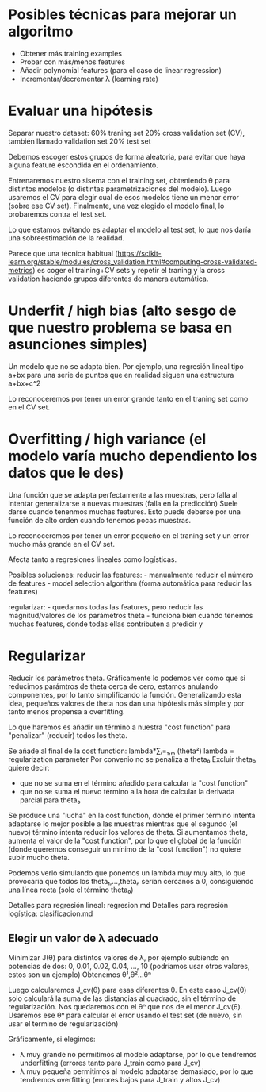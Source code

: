 # Posibles técnicas para mejorar un algoritmo
- Obtener más training examples
- Probar con más/menos features
- Añadir polynomial features (para el caso de linear regression)
- Incrementar/decrementar λ (learning rate)


# Evaluar una hipótesis
Separar nuestro dataset:
  60% traning set
  20% cross validation set (CV), también llamado validation set
  20% test set

Debemos escoger estos grupos de forma aleatoria, para evitar que haya alguna feature escondida en el ordenamiento.

Entrenaremos nuestro sisema con el training set, obteniendo θ para distintos modelos (o distintas parametrizaciones del modelo).
Luego usaremos el CV para elegir cual de esos modelos tiene un menor error (sobre ese CV set).
Finalmente, una vez elegido el modelo final, lo probaremos contra el test set.

Lo que estamos evitando es adaptar el modelo al test set, lo que nos daría una sobreestimación de la realidad.

Parece que una técnica habitual (https://scikit-learn.org/stable/modules/cross_validation.html#computing-cross-validated-metrics) es coger el training+CV sets y repetir el traning y la cross validation haciendo grupos diferentes de manera automática.



# Underfit / high bias (alto sesgo de que nuestro problema se basa en asunciones simples)
Un modelo que no se adapta bien.
Por ejemplo, una regresión lineal tipo a+bx para una serie de puntos que en realidad siguen una estructura a+bx+c^2

Lo reconoceremos por tener un error grande tanto en el traning set como en el CV set.



# Overfitting / high variance (el modelo varía mucho dependiento los datos que le des)
Una función que se adapta perfectamente a las muestras, pero falla al intentar generalizarse a nuevas muestras  (falla en la predicción)
Suele darse cuando tenenmos muchas features.
Esto puede deberse por una función de alto orden cuando tenemos pocas muestras.

Lo reconoceremos por tener un error pequeño en el traning set y un error mucho más grande en el CV set.

Afecta tanto a regresiones lineales como logísticas.

Posibles soluciones:
  reducir las features:
    - manualmente reducir el número de features
    - model selection algorithm (forma automática para reducir las features)

  regularizar:
    - quedarnos todas las features, pero reducir las magnitud/valores de los parámetros theta
    - funciona bien cuando tenemos muchas features, donde todas ellas contributen a predicir y



# Regularizar
Reducir los parámetros theta.
Gráficamente lo podemos ver como que si reducimos parámtros de theta cerca de cero, estamos anulando componentes, por lo tanto simplificando la función.
Generalizando esta idea, pequeños valores de theta nos dan una hipótesis más simple y por tanto menos propensa a overfitting.

Lo que haremos es añadir un término a nuestra "cost function" para "penalizar" (reducir) todos los theta.

Se añade al final de la cost function: lambda*∑ᵢ=₁,ₘ (theta²)
lambda = regularization parameter
Por convenio no se penaliza a theta₀
Excluir theta₀ quiere decir:
 - que no se suma en el término añadido para calcular la "cost function"
 - que no se suma el nuevo término a la hora de calcular la derivada parcial para theta₀

Se produce una "lucha" en la cost function, donde el primer término intenta adaptarse lo mejor posible a las muestras mientras que el segundo (el nuevo) término intenta reducir los valores de theta.
Si aumentamos theta, aumenta el valor de la "cost function", por lo que el global de la función (donde queremos conseguir un mínimo de la "cost function") no quiere subir mucho theta.

Podemos verlo simulando que ponemos un lambda muy muy alto, lo que provocaría que todos los theta₁,...,thetaₙ serían cercanos a 0, consiguiendo una línea recta (solo el término theta₀)

Detalles para regresión lineal: regresion.md
Detalles para regresión logística: clasificacion.md

## Elegir un valor de λ adecuado
Minimizar J(θ) para distintos valores de λ, por ejemplo subiendo en potencias de dos: 0, 0.01, 0.02, 0.04, ..., 10 (podríamos usar otros valores, estos son un ejemplo)
Obtenemos θ¹,θ²...θⁿ

Luego calcularemos J_cv(θ) para esas diferentes θ. En este caso J_cv(θ) solo calculará la suma de las distancias al cuadrado, sin el término de regularización.
Nos quedaremos con el θⁿ que nos de el menor J_cv(θ).
Usaremos ese θⁿ para calcular el error usando el test set (de nuevo, sin usar el termino de regularización)

Gráficamente, si elegimos:
 - λ muy grande no permitimos al modelo adaptarse, por lo que tendremos underfitting (errores tanto para J_train como para J_cv)
 - λ muy pequeña permitimos al modelo adaptarse demasiado, por lo que tendremos overfitting (errores bajos para J_train y altos J_cv)

